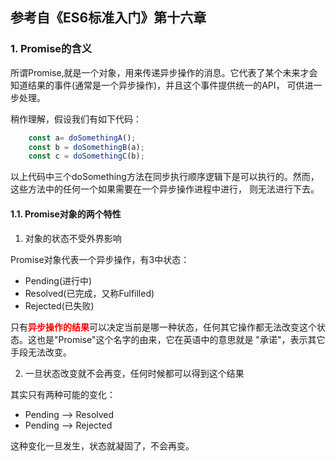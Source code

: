 ## 参考自《ES6标准入门》第十六章

### 1. Promise的含义

所谓Promise,就是一个对象，用来传递异步操作的消息。它代表了某个未来才会知道结果的事件(通常是一个异步操作)，并且这个事件提供统一的API，
可供进一步处理。

稍作理解，假设我们有如下代码：
```javascript
    const a= doSomethingA();
    const b = doSomethingB(a);
    const c = doSomethingC(b);
```
以上代码中三个doSomething方法在同步执行顺序逻辑下是可以执行的。然而，这些方法中的任何一个如果需要在一个异步操作进程中进行，
则无法进行下去。

#### 1.1. Promise对象的两个特性

1. 对象的状态不受外界影响

Promise对象代表一个异步操作，有3中状态：
* Pending(进行中)
* Resolved(已完成，又称Fulfilled)
* Rejected(已失败)

只有<B style='color:red'>异步操作的结果</B>可以决定当前是哪一种状态，任何其它操作都无法改变这个状态。这也是"Promise"这个名字的由来，它在英语中的意思就是
"承诺"，表示其它手段无法改变。

2. 一旦状态改变就不会再变，任何时候都可以得到这个结果

其实只有两种可能的变化：
* Pending --> Resolved
* Pending --> Rejected

这种变化一旦发生，状态就凝固了，不会再变。

